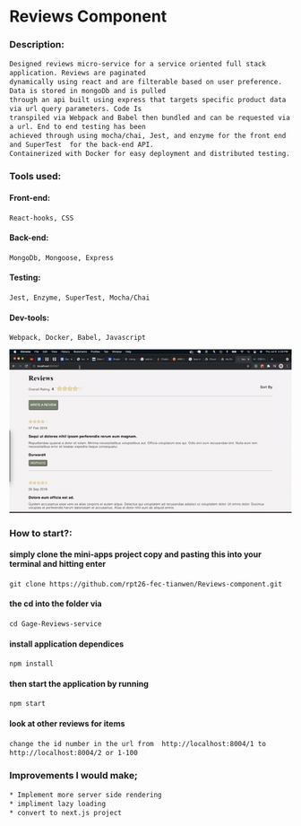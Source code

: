 # Reviews Component

### Description:
    Designed reviews micro-service for a service oriented full stack application. Reviews are paginated
    dynamically using react and are filterable based on user preference. Data is stored in mongoDb and is pulled
    through an api built using express that targets specific product data via url query parameters. Code Is
    transpiled via Webpack and Babel then bundled and can be requested via a url. End to end testing has been
    achieved through using mocha/chai, Jest, and enzyme for the front end and SuperTest  for the back-end API.
    Containerized with Docker for easy deployment and distributed testing.


### Tools used:

#### Front-end:
    React-hooks, CSS
#### Back-end:
    MongoDb, Mongoose, Express
#### Testing:
    Jest, Enzyme, SuperTest, Mocha/Chai
#### Dev-tools:
    Webpack, Docker, Babel, Javascript

  ![](/images/FecGif.gif)

### How to start?:
####  simply clone the mini-apps project copy and pasting this into your terminal and hitting enter
    git clone https://github.com/rpt26-fec-tianwen/Reviews-component.git

#### the cd into the folder via
    cd Gage-Reviews-service

#### install application dependices
    npm install
#### then start the application by running
    npm start

#### look at other reviews for items
    change the id number in the url from  http://localhost:8004/1 to  http://localhost:8004/2 or 1-100
### Improvements I would make;
    * Implement more server side rendering
    * impliment lazy loading
    * convert to next.js project